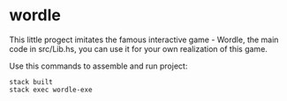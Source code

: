 # wordle

This little progect imitates the famous interactive game - Wordle, the main code in src/Lib.hs, you can use it for your own realization of this game.

Use this commands to assemble and run project:
```
stack built
stack exec wordle-exe
```
